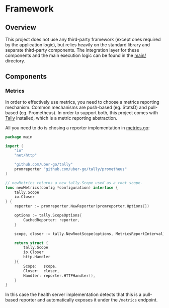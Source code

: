# Framework


## Overview

This project does not use any third-party framework (except ones required by the application logic), but relies heavily on the standard library and separate third-party components. The integration layer for these components and the main execution logic can be found in the [main/](../main/) directory.


## Components

### Metrics

In order to effectively use metrics, you need to choose a metrics reporting mechanism. Common mechanisms are push-based (eg. StatsD) and pull-based (eg. Prometheus). In order to support both, this project comes with [Tally](https://github.com/uber-go/tally) installed, which is a metric reporting abstraction.

All you need to do is chosing a reporter implementation in [metrics.go](../main/metrics.go):

``` go
package main

import (
	"io"
	"net/http"

	"github.com/uber-go/tally"
	promreporter "github.com/uber-go/tally/prometheus"
)

// newMetrics returns a new tally.Scope used as a root scope.
func newMetrics(config *configuration) interface {
	tally.Scope
	io.Closer
} {
	reporter := promreporter.NewReporter(promreporter.Options{})

	options := tally.ScopeOptions{
		CachedReporter: reporter,
	}

	scope, closer := tally.NewRootScope(options, MetricsReportInterval)

	return struct {
		tally.Scope
		io.Closer
		http.Handler
	}{
		Scope:   scope,
		Closer:  closer,
		Handler: reporter.HTTPHandler(),
	}
}
```

In this case the health server implementation detects that this is a pull-based reporter and automatically exposes it under the `/metrics` endpoint.
